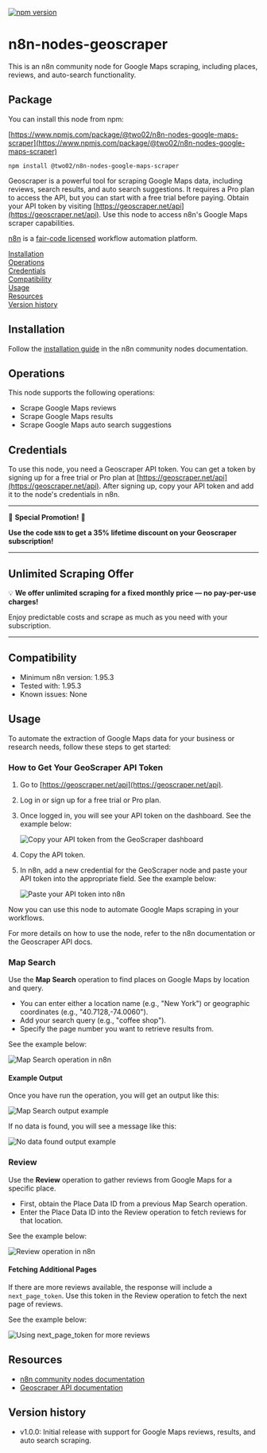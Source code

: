 [![npm version](https://img.shields.io/npm/v/@two02/n8n-nodes-google-maps-scraper.svg)](https://www.npmjs.com/package/@two02/n8n-nodes-google-maps-scraper)

# n8n-nodes-geoscraper

This is an n8n community node for Google Maps scraping, including places, reviews, and auto-search functionality.

## Package

You can install this node from npm:

[https://www.npmjs.com/package/@two02/n8n-nodes-google-maps-scraper](https://www.npmjs.com/package/@two02/n8n-nodes-google-maps-scraper)

```
npm install @two02/n8n-nodes-google-maps-scraper
```

Geoscraper is a powerful tool for scraping Google Maps data, including reviews, search results, and auto search suggestions. It requires a Pro plan to access the API, but you can start with a free trial before paying. Obtain your API token by visiting [https://geoscraper.net/api](https://geoscraper.net/api). Use this node to access n8n's Google Maps scraper capabilities.

[n8n](https://n8n.io/) is a [fair-code licensed](https://docs.n8n.io/reference/license/) workflow automation platform.

[Installation](#installation)  
[Operations](#operations)  
[Credentials](#credentials)  
[Compatibility](#compatibility)  
[Usage](#usage)  
[Resources](#resources)  
[Version history](#version-history)  

## Installation

Follow the [installation guide](https://docs.n8n.io/integrations/community-nodes/installation/) in the n8n community nodes documentation.

## Operations

This node supports the following operations:

- Scrape Google Maps reviews
- Scrape Google Maps results
- Scrape Google Maps auto search suggestions

## Credentials

To use this node, you need a Geoscraper API token. You can get a token by signing up for a free trial or Pro plan at [https://geoscraper.net/api](https://geoscraper.net/api). After signing up, copy your API token and add it to the node's credentials in n8n.

---

🚀 **Special Promotion!** 🚀

**Use the code `N8N` to get a 35% lifetime discount on your Geoscraper subscription!**

---

## Unlimited Scraping Offer

💡 **We offer unlimited scraping for a fixed monthly price — no pay-per-use charges!**

Enjoy predictable costs and scrape as much as you need with your subscription.

---

## Compatibility

- Minimum n8n version: 1.95.3
- Tested with: 1.95.3
- Known issues: None

## Usage

To automate the extraction of Google Maps data for your business or research needs, follow these steps to get started:

### How to Get Your GeoScraper API Token

1. Go to [https://geoscraper.net/api](https://geoscraper.net/api).
2. Log in or sign up for a free trial or Pro plan.
3. Once logged in, you will see your API token on the dashboard. See the example below:

   ![Copy your API token from the GeoScraper dashboard](images/api/api1.png)

4. Copy the API token.
5. In n8n, add a new credential for the GeoScraper node and paste your API token into the appropriate field. See the example below:

   ![Paste your API token into n8n](images/api/api2.png)

Now you can use this node to automate Google Maps scraping in your workflows.

For more details on how to use the node, refer to the n8n documentation or the Geoscraper API docs.

### Map Search

Use the **Map Search** operation to find places on Google Maps by location and query.

- You can enter either a location name (e.g., "New York") or geographic coordinates (e.g., "40.7128,-74.0060").
- Add your search query (e.g., "coffee shop").
- Specify the page number you want to retrieve results from.

See the example below:

![Map Search operation in n8n](images/operations/mapSearch1.png)

#### Example Output

Once you have run the operation, you will get an output like this:

![Map Search output example](images/operations/mapSearch2.png)

If no data is found, you will see a message like this:

![No data found output example](images/operations/mapSearch3.png)

### Review

Use the **Review** operation to gather reviews from Google Maps for a specific place.

- First, obtain the Place Data ID from a previous Map Search operation.
- Enter the Place Data ID into the Review operation to fetch reviews for that location.

See the example below:

![Review operation in n8n](images/operations/MapReview1.png)

#### Fetching Additional Pages

If there are more reviews available, the response will include a `next_page_token`. Use this token in the Review operation to fetch the next page of reviews.

See the example below:

![Using next_page_token for more reviews](images/operations/MapReview2.png)

## Resources

* [n8n community nodes documentation](https://docs.n8n.io/integrations/#community-nodes)
* [Geoscraper API documentation](https://geoscraper.net/api)

## Version history

- v1.0.0: Initial release with support for Google Maps reviews, results, and auto search scraping.
